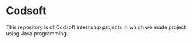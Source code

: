 # Codsoft
This repository is of Codsoft  internship projects in which we made project using Java programming.
